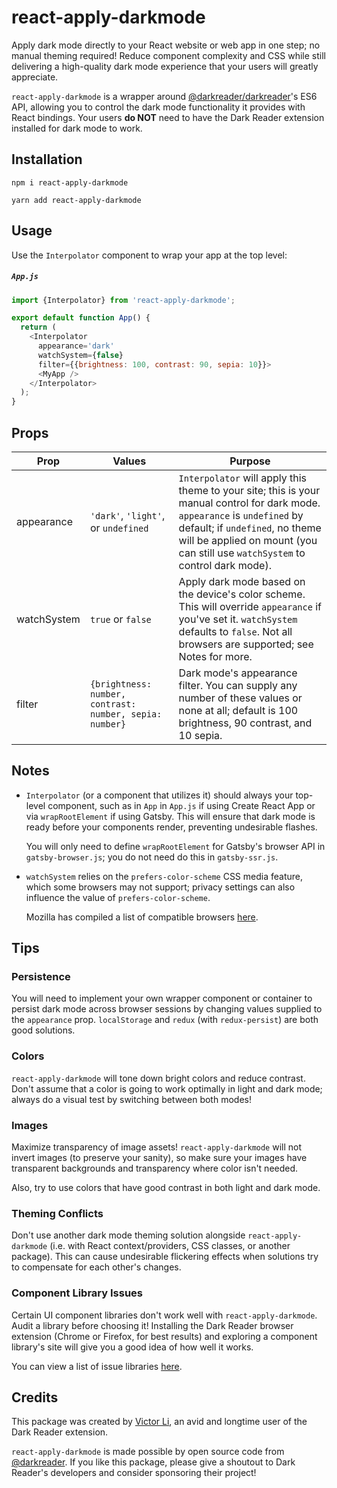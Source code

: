 # react-apply-darkmode

Apply dark mode directly to your React website or web app in one step; no manual
theming required! Reduce component complexity and CSS while still delivering a
high-quality dark mode experience that your users will greatly appreciate.

`react-apply-darkmode` is a wrapper around
[@darkreader/darkreader](https://github.com/darkreader/darkreader)'s ES6 API,
allowing you to control the dark mode functionality it provides with React
bindings. Your users **do NOT** need to have the Dark Reader extension installed
for dark mode to work.

## Installation

`npm i react-apply-darkmode`

`yarn add react-apply-darkmode`

## Usage

Use the `Interpolator` component to wrap your app at the top level:

##### `App.js`

```javascript
import {Interpolator} from 'react-apply-darkmode';

export default function App() {
  return (
    <Interpolator
      appearance='dark'
      watchSystem={false}
      filter={{brightness: 100, contrast: 90, sepia: 10}}>
      <MyApp />
    </Interpolator>
  );
}
```

## Props

| Prop        | Values                                                  | Purpose                                                                                                                                                                                                                                         |
| ----------- | ------------------------------------------------------- | ----------------------------------------------------------------------------------------------------------------------------------------------------------------------------------------------------------------------------------------------- |
| appearance  | `'dark'`, `'light'`, or `undefined`                     | `Interpolator` will apply this theme to your site; this is your manual control for dark mode. `appearance` is `undefined` by default; if `undefined`, no theme will be applied on mount (you can still use `watchSystem` to control dark mode). |
| watchSystem | `true` or `false`                                       | Apply dark mode based on the device's color scheme. This will override `appearance` if you've set it. `watchSystem` defaults to `false`. Not all browsers are supported; see Notes for more.                                                    |
| filter      | `{brightness: number, contrast: number, sepia: number}` | Dark mode's appearance filter. You can supply any number of these values or none at all; default is 100 brightness, 90 contrast, and 10 sepia.                                                                                                  |

## Notes

- `Interpolator` (or a component that utilizes it) should always your top-level
  component, such as in `App` in `App.js` if using Create React App or via
  `wrapRootElement` if using Gatsby. This will ensure that dark mode is ready
  before your components render, preventing undesirable flashes.

  You will only need to define `wrapRootElement` for Gatsby's browser API in
  `gatsby-browser.js`; you do not need do this in `gatsby-ssr.js`.

- `watchSystem` relies on the `prefers-color-scheme` CSS media feature, which
  some browsers may not support; privacy settings can also influence the value
  of `prefers-color-scheme`.

  Mozilla has compiled a list of compatible browsers
  [here](https://developer.mozilla.org/en-US/docs/Web/CSS/@media/prefers-color-scheme#Browser_compatibility).

## Tips

### Persistence

You will need to implement your own wrapper component or container to persist
dark mode across browser sessions by changing values supplied to the
`appearance` prop. `localStorage` and `redux` (with `redux-persist`) are both
good solutions.

### Colors

`react-apply-darkmode` will tone down bright colors and reduce contrast. Don't
assume that a color is going to work optimally in light and dark mode; always do
a visual test by switching between both modes!

### Images

Maximize transparency of image assets! `react-apply-darkmode` will not invert
images (to preserve your sanity), so make sure your images have transparent
backgrounds and transparency where color isn't needed.

Also, try to use colors that have good contrast in both light and dark mode.

### Theming Conflicts

Don't use another dark mode theming solution alongside `react-apply-darkmode`
(i.e. with React context/providers, CSS classes, or another package). This can
cause undesirable flickering effects when solutions try to compensate for each
other's changes.

### Component Library Issues

Certain UI component libraries don't work well with `react-apply-darkmode`.
Audit a library before choosing it! Installing the Dark Reader browser extension
(Chrome or Firefox, for best results) and exploring a component library's site
will give you a good idea of how well it works.

You can view a list of issue libraries
[here](https://github.com/valisoftpdx/react-apply-darkmode/wiki/Issue-Component-Libraries).

## Credits

This package was created by [Victor Li](https://github.com/victorli08), an avid
and longtime user of the Dark Reader extension.

`react-apply-darkmode` is made possible by open source code from
[@darkreader](https://github.com/darkreader/darkreader). If you like this
package, please give a shoutout to Dark Reader's developers and consider
sponsoring their project!
